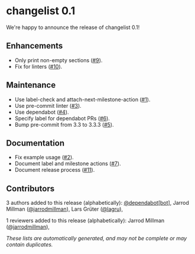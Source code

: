 # changelist 0.1

We're happy to announce the release of changelist 0.1!

## Enhancements

- Only print non-empty sections
  ([#9](https://github.com/scientific-python/changelist/pull/9)).
- Fix for linters
  ([#10](https://github.com/scientific-python/changelist/pull/10)).

## Maintenance

- Use label-check and attach-next-milestone-action
  ([#1](https://github.com/scientific-python/changelist/pull/1)).
- Use pre-commit linter
  ([#3](https://github.com/scientific-python/changelist/pull/3)).
- Use dependabot
  ([#4](https://github.com/scientific-python/changelist/pull/4)).
- Specify label for dependabot PRs
  ([#6](https://github.com/scientific-python/changelist/pull/6)).
- Bump pre-commit from 3.3 to 3.3.3
  ([#5](https://github.com/scientific-python/changelist/pull/5)).

## Documentation

- Fix example usage
  ([#2](https://github.com/scientific-python/changelist/pull/2)).
- Document label and milestone actions
  ([#7](https://github.com/scientific-python/changelist/pull/7)).
- Document release process
  ([#11](https://github.com/scientific-python/changelist/pull/11)).

## Contributors

3 authors added to this release (alphabetically):
[@dependabot[bot]](https://github.com/apps/dependabot),
Jarrod Millman ([@jarrodmillman](https://github.com/jarrodmillman)),
Lars Grüter ([@lagru](https://github.com/lagru)),

1 reviewers added to this release (alphabetically):
Jarrod Millman ([@jarrodmillman](https://github.com/jarrodmillman)),

_These lists are automatically generated, and may not be complete or may contain duplicates._
